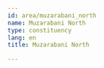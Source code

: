 ```yaml
---
id: area/muzarabani_north
name: Muzarabani North
type: constituency
lang: en
title: Muzarabani North

---
```

